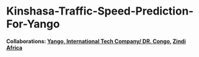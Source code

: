 # Kinshasa-Traffic-Speed-Prediction-For-Yango

#### Collaborations: [Yango, International Tech Company/ DR. Congo](https://yango.com/en_cd/), [Zindi Africa](https://zindi.africa/)

